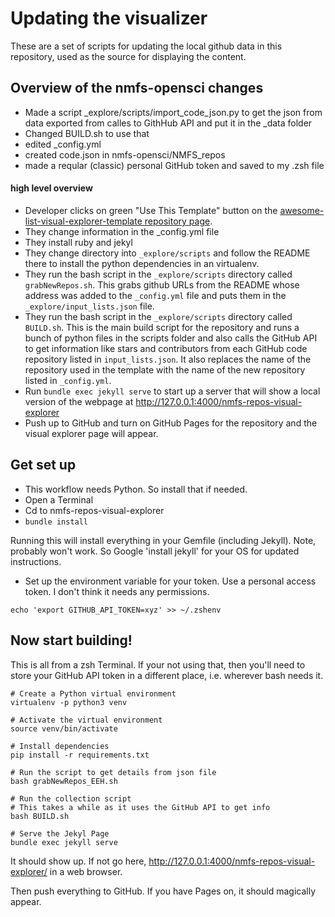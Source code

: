 # Updating the visualizer

These are a set of scripts for updating the local github data in this repository, used as the source for displaying the content.

## Overview of the nmfs-opensci changes

- Made a script _explore/scripts/import_code_json.py to get the json from data exported from calles to GithHub API and put it in the _data folder
- Changed BUILD.sh to use that
- edited _config.yml
- created code.json in nmfs-opensci/NMFS_repos
- made a reqular (classic) personal GitHub token and saved to my .zsh file

#### high level overview
- Developer clicks on green "Use This Template" button on the <a href="https://github.com/JustinGOSSES/awesome-list-visual-explorer-template">awesome-list-visual-explorer-template repository page</a>. 
- They change information in the _config.yml file
- They install ruby and jekyl 
- They change directory into `_explore/scripts` and follow the README there to install the python dependencies in an virtualenv. 
- They run the bash script in the `_explore/scripts` directory called `grabNewRepos.sh`. This grabs github URLs from the README whose address was added to the `_config.yml` file and puts them in the `_explore/input_lists.json` file. 
- They run the bash script in the `_explore/scripts` directory called `BUILD.sh`. This is the main build script for the repository and runs a bunch of python files in the scripts folder and also calls the GitHub API to get information like stars and contributors from each GitHub code repository listed in `input_lists.json`. It also replaces the name of the repository used in the template with the name of the new repository listed in `_config.yml`.
- Run `bundle exec jekyll serve` to start up a server that will show a local version of the webpage at http://127.0.0.1:4000/nmfs-repos-visual-explorer
- Push up to GitHub and turn on GitHub Pages for the repository and the visual explorer page will appear.

## Get set up

* This workflow needs Python. So install that if needed.
* Open a Terminal
* Cd to nmfs-repos-visual-explorer
* `bundle install`

Running this will install everything in your Gemfile (including Jekyll). Note, probably won't work. So Google 'install jekyll' for your OS for updated instructions.

* Set up the environment variable for your token. Use a personal access token. I don't think it needs any permissions.
```
echo 'export GITHUB_API_TOKEN=xyz' >> ~/.zshenv
```

## Now start building!

This is all from a zsh Terminal. If your not using that, then you'll need to store your GitHub API token in a different place, i.e. wherever bash needs it.

```
# Create a Python virtual environment
virtualenv -p python3 venv

# Activate the virtual environment
source venv/bin/activate

# Install dependencies
pip install -r requirements.txt

# Run the script to get details from json file
bash grabNewRepos_EEH.sh

# Run the collection script
# This takes a while as it uses the GitHub API to get info
bash BUILD.sh

# Serve the Jekyl Page
bundle exec jekyll serve
```

It should show up. If not go here, <http://127.0.0.1:4000/nmfs-repos-visual-explorer/> in a web browser.

Then push everything to GitHub. If you have Pages on, it should magically appear.
